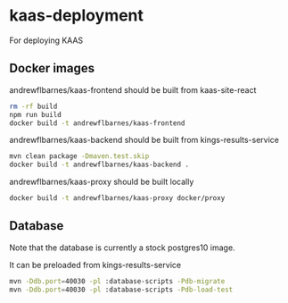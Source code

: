 # kaas-deployment
For deploying KAAS

## Docker images
andrewflbarnes/kaas-frontend should be built from kaas-site-react
```bash
rm -rf build
npm run build
docker build -t andrewflbarnes/kaas-frontend
```

andrewflbarnes/kaas-backend should be built from kings-results-service
```bash
mvn clean package -Dmaven.test.skip
docker build -t andrewflbarnes/kaas-backend .
```

andrewflbarnes/kaas-proxy should be built locally
```bash
docker build -t andrewflbarnes/kaas-proxy docker/proxy
```

## Database
Note that the database is currently a stock postgres10 image.

It can be preloaded from kings-results-service
```bash
mvn -Ddb.port=40030 -pl :database-scripts -Pdb-migrate
mvn -Ddb.port=40030 -pl :database-scripts -Pdb-load-test
```
